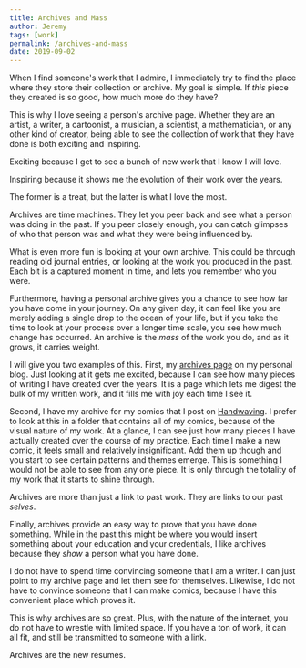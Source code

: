 ```yaml
---
title: Archives and Mass
author: Jeremy
tags: [work]
permalink: /archives-and-mass
date: 2019-09-02
---
```


When I find someone's work that I admire, I immediately try to find the place where they store their collection or archive. My goal is simple. If *this* piece they created is so good, how much more do they have?

This is why I love seeing a person's archive page. Whether they are an artist, a writer, a cartoonist, a musician, a scientist, a mathematician, or any other kind of creator, being able to see the collection of work that they have done is both exciting and inspiring.

Exciting because I get to see a bunch of new work that I know I will love.

Inspiring because it shows me the evolution of their work over the years.

The former is a treat, but the latter is what I love the most.

Archives are time machines. They let you peer back and see what a person was doing in the past. If you peer closely enough, you can catch glimpses of who that person was and what they were being influenced by.

What is even more fun is looking at your own archive. This could be through reading old journal entries, or looking at the work you produced in the past. Each bit is a captured moment in time, and lets you remember who you were.

Furthermore, having a personal archive gives you a chance to see how far you have come in your journey. On any given day, it can feel like you are merely adding a single drop to the ocean of your life, but if you take the time to look at your process over a longer time scale, you see how much change has occurred. An archive is the *mass* of the work you do, and as it grows, it carries weight.

I will give you two examples of this. First, my [archives page](/archives) on my personal blog. Just looking at it gets me excited, because I can see how many pieces of writing I have created over the years. It is a page which lets me digest the bulk of my written work, and it fills me with joy each time I see it.

Second, I have my archive for my comics that I post on [Handwaving](https://github.handwaving.io). I prefer to look at this in a folder that contains all of my comics, because of the visual nature of my work. At a glance, I can see just how many pieces I have actually created over the course of my practice. Each time I make a new comic, it feels small and relatively insignificant. Add them up though and you start to see certain patterns and themes emerge. This is something I would not be able to see from any one piece. It is only through the totality of my work that it starts to shine through.

Archives are more than just a link to past work. They are links to our past *selves*.

Finally, archives provide an easy way to prove that you have done something. While in the past this might be where you would insert something about your education and your credentials, I like archives because they *show* a person what you have done.

I do not have to spend time convincing someone that I am a writer. I can just point to my archive page and let them see for themselves. Likewise, I do not have to convince someone that I can make comics, because I have this convenient place which proves it.

This is why archives are so great. Plus, with the nature of the internet, you do not have to wrestle with limited space. If you have a ton of work, it can all fit, and still be transmitted to someone with a link.

Archives are the new resumes.
